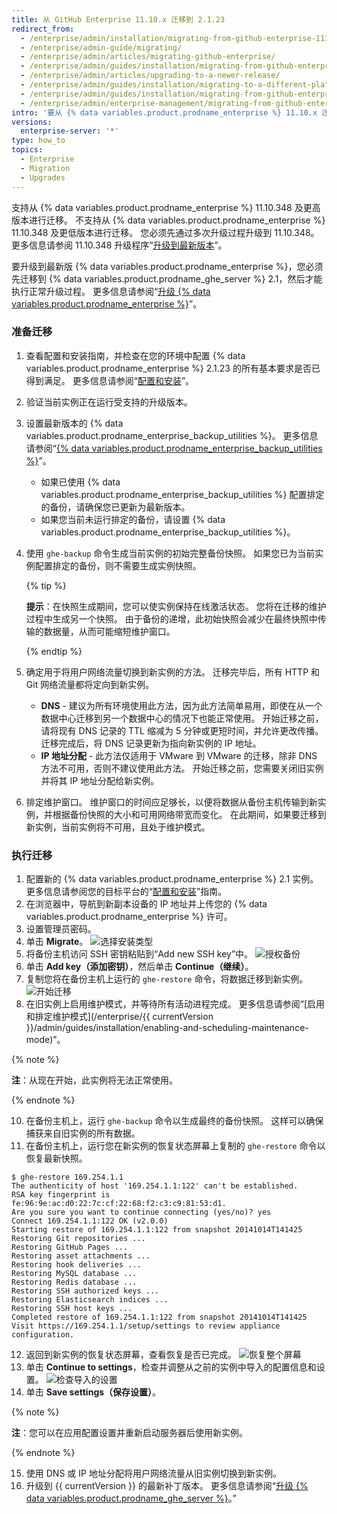 ```yaml
---
title: 从 GitHub Enterprise 11.10.x 迁移到 2.1.23
redirect_from:
  - /enterprise/admin/installation/migrating-from-github-enterprise-1110x-to-2123
  - /enterprise/admin-guide/migrating/
  - /enterprise/admin/articles/migrating-github-enterprise/
  - /enterprise/admin/guides/installation/migrating-from-github-enterprise-v11-10-34x/
  - /enterprise/admin/articles/upgrading-to-a-newer-release/
  - /enterprise/admin/guides/installation/migrating-to-a-different-platform-or-from-github-enterprise-11-10-34x/
  - /enterprise/admin/guides/installation/migrating-from-github-enterprise-11-10-x-to-2-1-23
  - /enterprise/admin/enterprise-management/migrating-from-github-enterprise-1110x-to-2123
intro: '要从 {% data variables.product.prodname_enterprise %} 11.10.x 迁移到 2.1.23，您需要设置新的设备实例并迁移之前实例中的数据。'
versions:
  enterprise-server: '*'
type: how_to
topics:
  - Enterprise
  - Migration
  - Upgrades
---
```


支持从 {% data variables.product.prodname_enterprise %} 11.10.348 及更高版本进行迁移。 不支持从 {% data variables.product.prodname_enterprise %} 11.10.348 及更低版本进行迁移。 您必须先通过多次升级过程升级到 11.10.348。 更多信息请参阅 11.10.348 升级程序“[升级到最新版本](/enterprise/11.10.340/admin/articles/upgrading-to-the-latest-release/)”。

要升级到最新版 {% data variables.product.prodname_enterprise %}，您必须先迁移到 {% data variables.product.prodname_ghe_server %} 2.1，然后才能执行正常升级过程。 更多信息请参阅“[升级 {% data variables.product.prodname_enterprise %}](/enterprise/admin/guides/installation/upgrading-github-enterprise-server/)”。

### 准备迁移

1. 查看配置和安装指南，并检查在您的环境中配置 {% data variables.product.prodname_enterprise %} 2.1.23 的所有基本要求是否已得到满足。 更多信息请参阅“[配置和安装](/enterprise/2.1/admin/guides/installation/provisioning-and-installation/)”。
2. 验证当前实例正在运行受支持的升级版本。
3. 设置最新版本的 {% data variables.product.prodname_enterprise_backup_utilities %}。 更多信息请参阅“[{% data variables.product.prodname_enterprise_backup_utilities %}](https://github.com/github/backup-utils)”。
    - 如果已使用 {% data variables.product.prodname_enterprise_backup_utilities %} 配置排定的备份，请确保您已更新为最新版本。
    - 如果您当前未运行排定的备份，请设置 {% data variables.product.prodname_enterprise_backup_utilities %}。
4. 使用 `ghe-backup` 命令生成当前实例的初始完整备份快照。 如果您已为当前实例配置排定的备份，则不需要生成实例快照。

   {% tip %}

   **提示**：在快照生成期间，您可以使实例保持在线激活状态。 您将在迁移的维护过程中生成另一个快照。 由于备份的递增，此初始快照会减少在最终快照中传输的数据量，从而可能缩短维护窗口。

   {% endtip %}

5. 确定用于将用户网络流量切换到新实例的方法。 迁移完毕后，所有 HTTP 和 Git 网络流量都将定向到新实例。
    - **DNS** - 建议为所有环境使用此方法，因为此方法简单易用，即使在从一个数据中心迁移到另一个数据中心的情况下也能正常使用。 开始迁移之前，请将现有 DNS 记录的 TTL 缩减为 5 分钟或更短时间，并允许更改传播。 迁移完成后，将 DNS 记录更新为指向新实例的 IP 地址。
    - **IP 地址分配** - 此方法仅适用于 VMware 到 VMware 的迁移，除非 DNS 方法不可用，否则不建议使用此方法。 开始迁移之前，您需要关闭旧实例并将其 IP 地址分配给新实例。
6. 排定维护窗口。 维护窗口的时间应足够长，以便将数据从备份主机传输到新实例，并根据备份快照的大小和可用网络带宽而变化。 在此期间，如果要迁移到新实例，当前实例将不可用，且处于维护模式。

### 执行迁移

1. 配置新的 {% data variables.product.prodname_enterprise %} 2.1 实例。 更多信息请参阅您的目标平台的“[配置和安装](/enterprise/2.1/admin/guides/installation/provisioning-and-installation/)”指南。
2. 在浏览器中，导航到新副本设备的 IP 地址并上传您的 {% data variables.product.prodname_enterprise %} 许可。
3. 设置管理员密码。
5. 单击 **Migrate**。 ![选择安装类型](/assets/images/enterprise/migration/migration-choose-install-type.png)
6. 将备份主机访问 SSH 密钥粘贴到“Add new SSH key”中。 ![授权备份](/assets/images/enterprise/migration/migration-authorize-backup-host.png)
7. 单击 **Add key（添加密钥）**，然后单击 **Continue（继续）**。
8. 复制您将在备份主机上运行的 `ghe-restore` 命令，将数据迁移到新实例。 ![开始迁移](/assets/images/enterprise/migration/migration-restore-start.png)
9. 在旧实例上启用维护模式，并等待所有活动进程完成。 更多信息请参阅“[启用和排定维护模式](/enterprise/{{ currentVersion }}/admin/guides/installation/enabling-and-scheduling-maintenance-mode)”。

  {% note %}

  **注**：从现在开始，此实例将无法正常使用。

  {% endnote %}

10. 在备份主机上，运行 `ghe-backup` 命令以生成最终的备份快照。 这样可以确保捕获来自旧实例的所有数据。
11. 在备份主机上，运行您在新实例的恢复状态屏幕上复制的 `ghe-restore` 命令以恢复最新快照。
  ```shell
  $ ghe-restore 169.254.1.1
  The authenticity of host '169.254.1.1:122' can't be established.
  RSA key fingerprint is fe:96:9e:ac:d0:22:7c:cf:22:68:f2:c3:c9:81:53:d1.
  Are you sure you want to continue connecting (yes/no)? yes
  Connect 169.254.1.1:122 OK (v2.0.0)
  Starting restore of 169.254.1.1:122 from snapshot 20141014T141425
  Restoring Git repositories ...
  Restoring GitHub Pages ...
  Restoring asset attachments ...
  Restoring hook deliveries ...
  Restoring MySQL database ...
  Restoring Redis database ...
  Restoring SSH authorized keys ...
  Restoring Elasticsearch indices ...
  Restoring SSH host keys ...
  Completed restore of 169.254.1.1:122 from snapshot 20141014T141425
  Visit https://169.254.1.1/setup/settings to review appliance configuration.
  ```

12. 返回到新实例的恢复状态屏幕，查看恢复是否已完成。 ![恢复整个屏幕](/assets/images/enterprise/migration/migration-status-complete.png)
13. 单击 **Continue to settings**，检查并调整从之前的实例中导入的配置信息和设置。 ![检查导入的设置](/assets/images/enterprise/migration/migration-status-complete.png)
14. 单击 **Save settings（保存设置）**。

  {% note %}

  **注**：您可以在应用配置设置并重新启动服务器后使用新实例。

  {% endnote %}

15. 使用 DNS 或 IP 地址分配将用户网络流量从旧实例切换到新实例。
16. 升级到 {{ currentVersion }} 的最新补丁版本。 更多信息请参阅“[升级 {% data variables.product.prodname_ghe_server %}](/enterprise/admin/guides/installation/upgrading-github-enterprise-server/)。”
